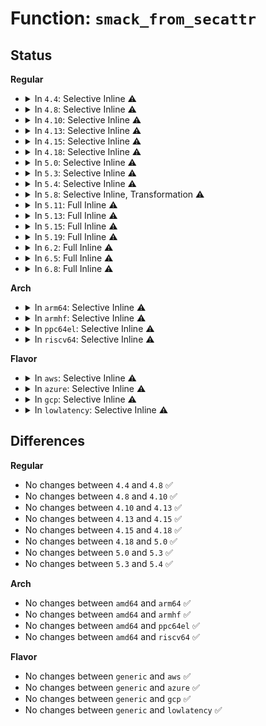 # Function: <code>smack_from_secattr</code>

## Status
<b>Regular</b>
<ul>
<li>
<details>
<summary>In <code>4.4</code>: Selective Inline ⚠️</summary>

```c
struct smack_known *smack_from_secattr(struct netlbl_lsm_secattr *sap, struct socket_smack *ssp);
```

**Collision:** Unique Static

**Inline:** Selective

**Transformation:** False

**Instances:**

```
In security/smack/smack_lsm.c (ffffffff81360d60)
Location: security/smack/smack_lsm.c:3813
Inline: True
Direct callers:
  - security/smack/smack_lsm.c:smack_socket_getpeersec_dgram
  - security/smack/smack_lsm.c:smack_inet_conn_request
  - security/smack/smack_lsm.c:smack_socket_sock_rcv_skb
```
**Symbols:**

```
ffffffff81360d60-ffffffff81360e54: smack_from_secattr (STB_LOCAL)
```
</details>
</li>
<li>
<details>
<summary>In <code>4.8</code>: Selective Inline ⚠️</summary>

```c
struct smack_known *smack_from_secattr(struct netlbl_lsm_secattr *sap, struct socket_smack *ssp);
```

**Collision:** Unique Static

**Inline:** Selective

**Transformation:** False

**Instances:**

```
In security/smack/smack_lsm.c (ffffffff81396f40)
Location: security/smack/smack_lsm.c:3832
Inline: True
Direct callers:
  - security/smack/smack_lsm.c:smack_inet_conn_request
  - security/smack/smack_lsm.c:smack_socket_getpeersec_dgram
  - security/smack/smack_lsm.c:smack_socket_sock_rcv_skb
```
**Symbols:**

```
ffffffff81396f40-ffffffff81397052: smack_from_secattr (STB_LOCAL)
```
</details>
</li>
<li>
<details>
<summary>In <code>4.10</code>: Selective Inline ⚠️</summary>

```c
struct smack_known *smack_from_secattr(struct netlbl_lsm_secattr *sap, struct socket_smack *ssp);
```

**Collision:** Unique Static

**Inline:** Selective

**Transformation:** False

**Instances:**

```
In security/smack/smack_lsm.c (ffffffff813ad6d0)
Location: security/smack/smack_lsm.c:3832
Inline: True
Direct callers:
  - security/smack/smack_lsm.c:smack_inet_conn_request
  - security/smack/smack_lsm.c:smack_socket_getpeersec_dgram
  - security/smack/smack_lsm.c:smack_socket_sock_rcv_skb
```
**Symbols:**

```
ffffffff813ad6d0-ffffffff813ad7dd: smack_from_secattr (STB_LOCAL)
```
</details>
</li>
<li>
<details>
<summary>In <code>4.13</code>: Selective Inline ⚠️</summary>

```c
struct smack_known *smack_from_secattr(struct netlbl_lsm_secattr *sap, struct socket_smack *ssp);
```

**Collision:** Unique Static

**Inline:** Selective

**Transformation:** False

**Instances:**

```
In security/smack/smack_lsm.c (ffffffff813c2760)
Location: security/smack/smack_lsm.c:3674
Inline: True
Direct callers:
  - security/smack/smack_lsm.c:smack_inet_conn_request
  - security/smack/smack_lsm.c:smack_socket_getpeersec_dgram
  - security/smack/smack_lsm.c:smack_socket_sock_rcv_skb
```
**Symbols:**

```
ffffffff813c2760-ffffffff813c284e: smack_from_secattr (STB_LOCAL)
```
</details>
</li>
<li>
<details>
<summary>In <code>4.15</code>: Selective Inline ⚠️</summary>

```c
struct smack_known *smack_from_secattr(struct netlbl_lsm_secattr *sap, struct socket_smack *ssp);
```

**Collision:** Unique Static

**Inline:** Selective

**Transformation:** False

**Instances:**

```
In security/smack/smack_lsm.c (ffffffff813e8b00)
Location: security/smack/smack_lsm.c:3639
Inline: True
Direct callers:
  - security/smack/smack_lsm.c:smack_inet_conn_request
  - security/smack/smack_lsm.c:smack_socket_getpeersec_dgram
  - security/smack/smack_lsm.c:smack_socket_sock_rcv_skb
```
**Symbols:**

```
ffffffff813e8b00-ffffffff813e8bee: smack_from_secattr (STB_LOCAL)
```
</details>
</li>
<li>
<details>
<summary>In <code>4.18</code>: Selective Inline ⚠️</summary>

```c
struct smack_known *smack_from_secattr(struct netlbl_lsm_secattr *sap, struct socket_smack *ssp);
```

**Collision:** Unique Static

**Inline:** Selective

**Transformation:** False

**Instances:**

```
In security/smack/smack_lsm.c (ffffffff814198f0)
Location: security/smack/smack_lsm.c:3796
Inline: True
Direct callers:
  - security/smack/smack_lsm.c:smack_inet_conn_request
  - security/smack/smack_lsm.c:smack_socket_getpeersec_dgram
  - security/smack/smack_lsm.c:smack_socket_sock_rcv_skb
```
**Symbols:**

```
ffffffff814198f0-ffffffff814199da: smack_from_secattr (STB_LOCAL)
```
</details>
</li>
<li>
<details>
<summary>In <code>5.0</code>: Selective Inline ⚠️</summary>

```c
struct smack_known *smack_from_secattr(struct netlbl_lsm_secattr *sap, struct socket_smack *ssp);
```

**Collision:** Unique Static

**Inline:** Selective

**Transformation:** False

**Instances:**

```
In security/smack/smack_lsm.c (ffffffff81436190)
Location: security/smack/smack_lsm.c:3616
Inline: True
Direct callers:
  - security/smack/smack_lsm.c:smack_inet_conn_request
  - security/smack/smack_lsm.c:smack_socket_getpeersec_dgram
  - security/smack/smack_lsm.c:smack_socket_sock_rcv_skb
```
**Symbols:**

```
ffffffff81436190-ffffffff8143627a: smack_from_secattr (STB_LOCAL)
```
</details>
</li>
<li>
<details>
<summary>In <code>5.3</code>: Selective Inline ⚠️</summary>

```c
struct smack_known *smack_from_secattr(struct netlbl_lsm_secattr *sap, struct socket_smack *ssp);
```

**Collision:** Unique Static

**Inline:** Selective

**Transformation:** False

**Instances:**

```
In security/smack/smack_lsm.c (ffffffff81463da0)
Location: security/smack/smack_lsm.c:3715
Inline: True
Direct callers:
  - security/smack/smack_lsm.c:smack_inet_conn_request
  - security/smack/smack_lsm.c:smack_socket_getpeersec_dgram
  - security/smack/smack_lsm.c:smack_socket_sock_rcv_skb
```
**Symbols:**

```
ffffffff81463da0-ffffffff81463eb7: smack_from_secattr (STB_LOCAL)
```
</details>
</li>
<li>
<details>
<summary>In <code>5.4</code>: Selective Inline ⚠️</summary>

```c
struct smack_known *smack_from_secattr(struct netlbl_lsm_secattr *sap, struct socket_smack *ssp);
```

**Collision:** Unique Static

**Inline:** Selective

**Transformation:** False

**Instances:**

```
In security/smack/smack_lsm.c (ffffffff8147db70)
Location: security/smack/smack_lsm.c:3710
Inline: True
Direct callers:
  - security/smack/smack_lsm.c:smack_inet_conn_request
  - security/smack/smack_lsm.c:smack_socket_getpeersec_dgram
  - security/smack/smack_lsm.c:smack_socket_sock_rcv_skb
```
**Symbols:**

```
ffffffff8147db70-ffffffff8147dc87: smack_from_secattr (STB_LOCAL)
```
</details>
</li>
<li>
<details>
<summary>In <code>5.8</code>: Selective Inline, Transformation ⚠️</summary>

**Collision:** Unique Static

**Inline:** Selective

**Transformation:** True

**Instances:**

```
In security/smack/smack_lsm.c (ffffffff814d68db)
Location: security/smack/smack_lsm.c:3695
Inline: True
Inline callers:
  - security/smack/smack_lsm.c:smack_inet_conn_request
  - security/smack/smack_lsm.c:smack_socket_getpeersec_dgram
  - security/smack/smack_lsm.c:smack_socket_sock_rcv_skb
Direct callers:
  - security/smack/smack_lsm.c:smack_inet_conn_request
  - security/smack/smack_lsm.c:smack_socket_getpeersec_dgram
  - security/smack/smack_lsm.c:smack_socket_sock_rcv_skb
```
**Symbols:**

```
ffffffff814d31a0-ffffffff814d3287: smack_from_secattr.part.0 (STB_LOCAL)
```
</details>
</li>
<li>
<details>
<summary>In <code>5.11</code>: Full Inline ⚠️</summary>

**Collision:** Unique Static

**Inline:** Full

**Transformation:** False

**Instances:**

```
In security/smack/smack_lsm.c (ffffffff814f04b0)
Location: security/smack/smack_lsm.c:3710
Inline: True
Inline callers:
  - security/smack/smack_lsm.c:smack_from_netlbl
```
</details>
</li>
<li>
<details>
<summary>In <code>5.13</code>: Full Inline ⚠️</summary>

**Collision:** Unique Static

**Inline:** Full

**Transformation:** False

**Instances:**

```
In security/smack/smack_lsm.c (ffffffff814f7430)
Location: security/smack/smack_lsm.c:3709
Inline: True
Inline callers:
  - security/smack/smack_lsm.c:smack_from_netlbl
```
</details>
</li>
<li>
<details>
<summary>In <code>5.15</code>: Full Inline ⚠️</summary>

**Collision:** Unique Static

**Inline:** Full

**Transformation:** False

**Instances:**

```
In security/smack/smack_lsm.c (ffffffff81551fd0)
Location: security/smack/smack_lsm.c:3709
Inline: True
Inline callers:
  - security/smack/smack_lsm.c:smack_from_netlbl
```
</details>
</li>
<li>
<details>
<summary>In <code>5.19</code>: Full Inline ⚠️</summary>

**Collision:** Unique Static

**Inline:** Full

**Transformation:** False

**Instances:**

```
In security/smack/smack_lsm.c (ffffffff815eb9cb)
Location: security/smack/smack_lsm.c:3718
Inline: True
Inline callers:
  - security/smack/smack_lsm.c:smack_from_netlbl
```
</details>
</li>
<li>
<details>
<summary>In <code>6.2</code>: Full Inline ⚠️</summary>

**Collision:** Unique Static

**Inline:** Full

**Transformation:** False

**Instances:**

```
In security/smack/smack_lsm.c (ffffffff8169b5eb)
Location: security/smack/smack_lsm.c:3786
Inline: True
Inline callers:
  - security/smack/smack_lsm.c:smack_from_netlbl
```
</details>
</li>
<li>
<details>
<summary>In <code>6.5</code>: Full Inline ⚠️</summary>

**Collision:** Unique Static

**Inline:** Full

**Transformation:** False

**Instances:**

```
In security/smack/smack_lsm.c (ffffffff816d3dfb)
Location: security/smack/smack_lsm.c:3849
Inline: True
Inline callers:
  - security/smack/smack_lsm.c:smack_from_netlbl
```
</details>
</li>
<li>
<details>
<summary>In <code>6.8</code>: Full Inline ⚠️</summary>

**Collision:** Unique Static

**Inline:** Full

**Transformation:** False

**Instances:**

```
In security/smack/smack_lsm.c (ffffffff81711b16)
Location: security/smack/smack_lsm.c:3972
Inline: True
Inline callers:
  - security/smack/smack_lsm.c:smack_from_netlbl
```
</details>
</li>
</ul>
<b>Arch</b>
<ul>
<li>
<details>
<summary>In <code>arm64</code>: Selective Inline ⚠️</summary>

```c
struct smack_known *smack_from_secattr(struct netlbl_lsm_secattr *sap, struct socket_smack *ssp);
```

**Collision:** Unique Static

**Inline:** Selective

**Transformation:** False

**Instances:**

```
In security/smack/smack_lsm.c (ffff80001056ea80)
Location: security/smack/smack_lsm.c:3710
Inline: True
Direct callers:
  - security/smack/smack_lsm.c:smack_inet_conn_request
  - security/smack/smack_lsm.c:smack_socket_getpeersec_dgram
  - security/smack/smack_lsm.c:smack_socket_sock_rcv_skb
```
**Symbols:**

```
ffff80001056ea80-ffff80001056ebe0: smack_from_secattr (STB_LOCAL)
```
</details>
</li>
<li>
<details>
<summary>In <code>armhf</code>: Selective Inline ⚠️</summary>

```c
struct smack_known *smack_from_secattr(struct netlbl_lsm_secattr *sap, struct socket_smack *ssp);
```

**Collision:** Unique Static

**Inline:** Selective

**Transformation:** False

**Instances:**

```
In security/smack/smack_lsm.c (c07222d0)
Location: security/smack/smack_lsm.c:3710
Inline: True
Direct callers:
  - security/smack/smack_lsm.c:smack_inet_conn_request
  - security/smack/smack_lsm.c:smack_socket_getpeersec_dgram
  - security/smack/smack_lsm.c:smack_socket_sock_rcv_skb
```
**Symbols:**

```
c07222d0-c0722410: smack_from_secattr (STB_LOCAL)
```
</details>
</li>
<li>
<details>
<summary>In <code>ppc64el</code>: Selective Inline ⚠️</summary>

```c
struct smack_known *smack_from_secattr(struct netlbl_lsm_secattr *sap, struct socket_smack *ssp);
```

**Collision:** Unique Static

**Inline:** Selective

**Transformation:** False

**Instances:**

```
In security/smack/smack_lsm.c (c0000000006d4640)
Location: security/smack/smack_lsm.c:3710
Inline: True
Direct callers:
  - security/smack/smack_lsm.c:smack_inet_conn_request
  - security/smack/smack_lsm.c:smack_socket_getpeersec_dgram
  - security/smack/smack_lsm.c:smack_socket_sock_rcv_skb
```
**Symbols:**

```
c0000000006d4640-c0000000006d4870: smack_from_secattr (STB_LOCAL)
```
</details>
</li>
<li>
<details>
<summary>In <code>riscv64</code>: Selective Inline ⚠️</summary>

```c
struct smack_known *smack_from_secattr(struct netlbl_lsm_secattr *sap, struct socket_smack *ssp);
```

**Collision:** Unique Static

**Inline:** Selective

**Transformation:** False

**Instances:**

```
In security/smack/smack_lsm.c (ffffffe0003c4958)
Location: security/smack/smack_lsm.c:3710
Inline: True
Direct callers:
  - security/smack/smack_lsm.c:smack_inet_conn_request
  - security/smack/smack_lsm.c:smack_socket_getpeersec_dgram
  - security/smack/smack_lsm.c:smack_socket_sock_rcv_skb
```
**Symbols:**

```
ffffffe0003c4958-ffffffe0003c4a60: smack_from_secattr (STB_LOCAL)
```
</details>
</li>
</ul>
<b>Flavor</b>
<ul>
<li>
<details>
<summary>In <code>aws</code>: Selective Inline ⚠️</summary>

```c
struct smack_known *smack_from_secattr(struct netlbl_lsm_secattr *sap, struct socket_smack *ssp);
```

**Collision:** Unique Static

**Inline:** Selective

**Transformation:** False

**Instances:**

```
In security/smack/smack_lsm.c (ffffffff81476150)
Location: security/smack/smack_lsm.c:3710
Inline: True
Direct callers:
  - security/smack/smack_lsm.c:smack_inet_conn_request
  - security/smack/smack_lsm.c:smack_socket_getpeersec_dgram
  - security/smack/smack_lsm.c:smack_socket_sock_rcv_skb
```
**Symbols:**

```
ffffffff81476150-ffffffff81476267: smack_from_secattr (STB_LOCAL)
```
</details>
</li>
<li>
<details>
<summary>In <code>azure</code>: Selective Inline ⚠️</summary>

```c
struct smack_known *smack_from_secattr(struct netlbl_lsm_secattr *sap, struct socket_smack *ssp);
```

**Collision:** Unique Static

**Inline:** Selective

**Transformation:** False

**Instances:**

```
In security/smack/smack_lsm.c (ffffffff81466b70)
Location: security/smack/smack_lsm.c:3710
Inline: True
Direct callers:
  - security/smack/smack_lsm.c:smack_inet_conn_request
  - security/smack/smack_lsm.c:smack_socket_getpeersec_dgram
  - security/smack/smack_lsm.c:smack_socket_sock_rcv_skb
```
**Symbols:**

```
ffffffff81466b70-ffffffff81466c87: smack_from_secattr (STB_LOCAL)
```
</details>
</li>
<li>
<details>
<summary>In <code>gcp</code>: Selective Inline ⚠️</summary>

```c
struct smack_known *smack_from_secattr(struct netlbl_lsm_secattr *sap, struct socket_smack *ssp);
```

**Collision:** Unique Static

**Inline:** Selective

**Transformation:** False

**Instances:**

```
In security/smack/smack_lsm.c (ffffffff814721f0)
Location: security/smack/smack_lsm.c:3710
Inline: True
Direct callers:
  - security/smack/smack_lsm.c:smack_inet_conn_request
  - security/smack/smack_lsm.c:smack_socket_getpeersec_dgram
  - security/smack/smack_lsm.c:smack_socket_sock_rcv_skb
```
**Symbols:**

```
ffffffff814721f0-ffffffff81472307: smack_from_secattr (STB_LOCAL)
```
</details>
</li>
<li>
<details>
<summary>In <code>lowlatency</code>: Selective Inline ⚠️</summary>

```c
struct smack_known *smack_from_secattr(struct netlbl_lsm_secattr *sap, struct socket_smack *ssp);
```

**Collision:** Unique Static

**Inline:** Selective

**Transformation:** False

**Instances:**

```
In security/smack/smack_lsm.c (ffffffff81489ae0)
Location: security/smack/smack_lsm.c:3710
Inline: True
Direct callers:
  - security/smack/smack_lsm.c:smack_inet_conn_request
  - security/smack/smack_lsm.c:smack_socket_getpeersec_dgram
  - security/smack/smack_lsm.c:smack_socket_sock_rcv_skb
```
**Symbols:**

```
ffffffff81489ae0-ffffffff81489bf5: smack_from_secattr (STB_LOCAL)
```
</details>
</li>
</ul>

## Differences
<b>Regular</b>
<ul>
<li>
No changes between <code>4.4</code> and <code>4.8</code> ✅
</li>
<li>
No changes between <code>4.8</code> and <code>4.10</code> ✅
</li>
<li>
No changes between <code>4.10</code> and <code>4.13</code> ✅
</li>
<li>
No changes between <code>4.13</code> and <code>4.15</code> ✅
</li>
<li>
No changes between <code>4.15</code> and <code>4.18</code> ✅
</li>
<li>
No changes between <code>4.18</code> and <code>5.0</code> ✅
</li>
<li>
No changes between <code>5.0</code> and <code>5.3</code> ✅
</li>
<li>
No changes between <code>5.3</code> and <code>5.4</code> ✅
</li>
</ul>
<b>Arch</b>
<ul>
<li>
No changes between <code>amd64</code> and <code>arm64</code> ✅
</li>
<li>
No changes between <code>amd64</code> and <code>armhf</code> ✅
</li>
<li>
No changes between <code>amd64</code> and <code>ppc64el</code> ✅
</li>
<li>
No changes between <code>amd64</code> and <code>riscv64</code> ✅
</li>
</ul>
<b>Flavor</b>
<ul>
<li>
No changes between <code>generic</code> and <code>aws</code> ✅
</li>
<li>
No changes between <code>generic</code> and <code>azure</code> ✅
</li>
<li>
No changes between <code>generic</code> and <code>gcp</code> ✅
</li>
<li>
No changes between <code>generic</code> and <code>lowlatency</code> ✅
</li>
</ul>
